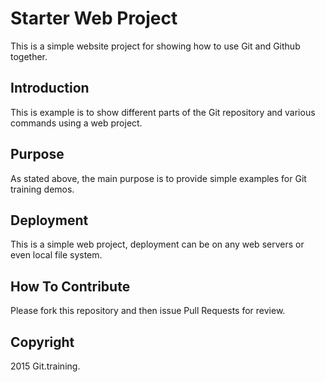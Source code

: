 # Starter Web Project

This is a simple website project for showing how to use Git and Github together.

## Introduction

This is example is to show different parts of the Git repository and various commands using a web project.

## Purpose

As stated above, the main purpose is to provide simple examples for Git training demos.

## Deployment

This is a simple web project, deployment can be on any web servers or even local file system.

## How To Contribute

Please fork this repository and then issue Pull Requests for review.

## Copyright

2015 Git.training.